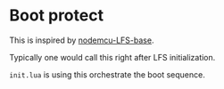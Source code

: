 # Boot protect

This is inspired by [nodemcu-LFS-base](https://github.com/HHHartmann/nodemcu-LFS-base/blob/master/LFS/bootprotect.lua).

Typically one would call this right after LFS initialization.

`init.lua` is using this orchestrate the boot sequence.
